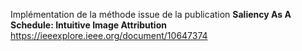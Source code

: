 Implémentation de la méthode issue de la publication __Saliency As A Schedule: Intuitive Image Attribution__ https://ieeexplore.ieee.org/document/10647374
